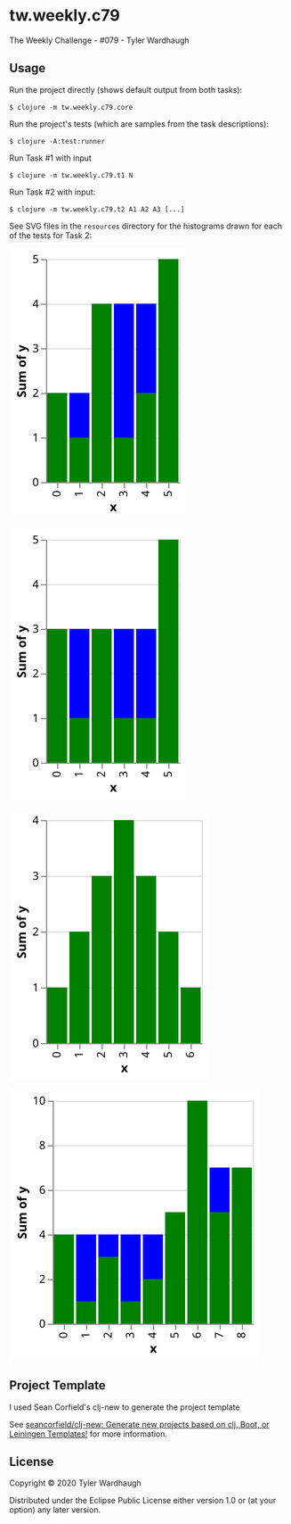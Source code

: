 # tw.weekly.c79


The Weekly Challenge - #079 - Tyler Wardhaugh

## Usage

Run the project directly (shows default output from both tasks):

    $ clojure -m tw.weekly.c79.core

Run the project's tests (which are samples from the task descriptions):

    $ clojure -A:test:runner

Run Task #1 with input

    $ clojure -m tw.weekly.c79.t1 N

Run Task #2 with input:

    $ clojure -m tw.weekly.c79.t2 A1 A2 A3 [...]

See SVG files in the `resources` directory for the histograms drawn for each of the tests for Task 2:

![2 1 4 1 2 5](resources/t2.test1.svg "[2 1 4 1 2 5]")

![3 1 3 1 1 5](resources/t2.test2.svg "[3 1 3 1 1 5]")

![1 2 3 4 5 4 3 2 1](resources/t2.test3.svg "[1 2 3 4 5 4 3 2 1]")

![4 1 3 1 2 5 10 5 7](resources/t2.test4.svg "[4 1 3 1 2 5 10 5 7]")


## Project Template

I used Sean Corfield's clj-new to generate the project template

See [seancorfield/clj-new: Generate new projects based on clj, Boot, or Leiningen Templates!](https://github.com/seancorfield/clj-new) for more information.

## License

Copyright © 2020 Tyler Wardhaugh

Distributed under the Eclipse Public License either version 1.0 or (at
your option) any later version.
